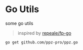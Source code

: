 # Go Utils
some go utils
> inspired by [repeale/fp-go](https://github.com/repeale/fp-go)

``` bash
go get github.com/ppz-pro/ppz.go
```
